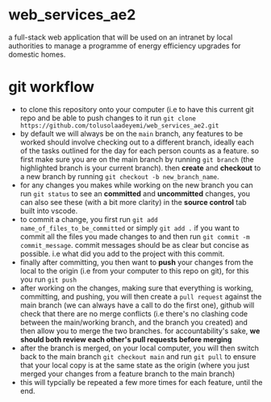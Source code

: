 # web_services_ae2
 a full-stack web application that will be used on an intranet by local authorities to manage a programme of energy efficiency upgrades for domestic homes.

# git workflow 
- to clone this repository onto your computer (i.e to have this current git repo and be able to push changes to it run `git clone https://github.com/tolusolaadeyemi/web_services_ae2.git`
- by default we will always be on the `main` branch, any features to be worked should involve checking out to a different branch, ideally each of the tasks outlined for the day for each person counts as a feature. so first make sure you are on the main branch by running `git branch` (the highlighted branch is your current branch). then **create** and **checkout** to a new branch by running `git checkout -b new_branch_name`.
- for any changes you makes while working on the new branch you can run `git status` to see an **committed** and **uncommitted** changes, you can also see these (with a bit more clarity) in the **source control** tab built into vscode.
- to commit a change, you first run `git add name_of_files_to_be_committed` or simply `git add .` if you want to commit all the files you made changes to and then run `git commit -m commit_message`. commit messages should be as clear but concise as possible. i.e what did you add to the project with this commit.
- finally after committing, you then want to **push** your changes from the local to the origin (i.e from your computer to this repo on git), for this you run `git push`
- after working on the changes, making sure that everything is working, committing, and pushing, you will then create a `pull request` against the main branch (we can always have a call to do the first one), github will check that there are no merge conflicts (i.e there's no clashing code between the main/working branch, and the branch you created) and then allow you to merge the two branches. for accountability's sake, **we should both review each other's pull requests before merging**
- after the branch is merged, on your local computer, you will then switch back to the main branch `git checkout main` and run `git pull` to ensure that your local copy is at the same state as the origin (where you just merged your changes from a feature branch to the main branch)
- this will typcially be repeated a few more times for each feature, until the end.

